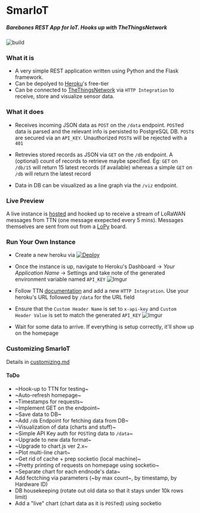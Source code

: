 # SmarIoT
##### Barebones REST App for IoT. Hooks up with TheThingsNetwork
![build](https://api.travis-ci.org/bhargavbhat/smariot.svg?branch=master)

### What it is
- A very simple REST application written using Python and the Flask framework.
- Can be depolyed to [Heroku](https://heroku.com)'s free-tier
- Can be connected to [TheThingsNetwork](https://thethingsnetwork.org) via `HTTP Integration` to receive, store and visualize sensor data.


### What it does
- Receives incoming JSON data as `POST` on the `/data` endpoint. `POST`ed data is parsed and the relevant info is persisted to PostgreSQL DB. `POST`s are secured via an `API_KEY`. Unauthorized `POST`s will be rejected with a `401`

- Retrevies stored records as JSON via `GET` on the `/db` endpoint. A (optional) count of records to retrieve maybe specified. Eg: `GET` on `/db/15` will return 15 latest records (if available) whereas a simple `GET` on `/db` will return the latest record

- Data in DB can be visualized as a line graph via the `/viz` endpoint.


### Live Preview
A live instance is [hosted](https://smariot.herokuapp.com/) and hooked up to receive a stream of LoRaWAN messages from TTN (one message exepected every 5 mins). Messages themselves are sent from out from a [LoPy](https://pycom.io/product/lopy/) board.


### Run Your Own Instance
- Create a new heroku via [![Deploy](https://www.herokucdn.com/deploy/button.png)](https://heroku.com/deploy)

- Once the instance is up, navigate to Heroku's Dashboard -> _Your Application Name_ -> Settings and take note of the generated environment variable named `API_KEY`
![Imgur](https://i.imgur.com/Bn9QSxX.png)

- Follow TTN [documentation](https://www.thethingsnetwork.org/docs/applications/http/) and add a new `HTTP Integration`. Use your heroku's URL followed by `/data` for the URL field

- Ensure that the `Custom Header Name` is set to `x-api-key` and `Custom Header Value` is set to match the generated `API_KEY`
![Imgur](https://i.imgur.com/djzUnOm.png)

- Wait for some data to arrive. If everything is setup correctly, it'll show up on the homepage

### Customizing SmarIoT
Details in [customizing.md](customizing.md)

#### ToDo
- ~Hook-up to TTN for testing~
- ~Auto-refresh homepage~
- ~Timestamps for requests~
- ~Implement GET on the endpoint~
- ~Save data to DB~
- ~Add `/db` Endpoint for fetching data from DB~
- ~Visualization of data (charts and stuff)~
- ~Simple API Key auth for `POST`ing data to `/data`~
- ~Upgrade to new data format~
- ~Upgrade to chart.js ver 2.x~
- ~Plot multi-line chart~
- ~Get rid of cache + prep socketio (local machine)~
- ~Pretty printing of requests on homepage using socketio~
- ~Separate chart for each endnode's data~
- Add fectching via parameters (~by max count~, by timestamp, by Hardware ID)
- DB housekeeping (rotate out old data so that it stays under 10k rows limit)
- Add a "live" chart (chart data as it is `POST`ed) using socketio
